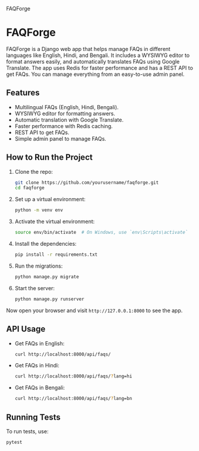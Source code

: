  FAQForge
# FAQForge

FAQForge is a Django web app that helps manage FAQs in different languages like English, Hindi, and Bengali. It includes a WYSIWYG editor to format answers easily, and automatically translates FAQs using Google Translate. The app uses Redis for faster performance and has a REST API to get FAQs. You can manage everything from an easy-to-use admin panel.

## Features

- Multilingual FAQs (English, Hindi, Bengali).
- WYSIWYG editor for formatting answers.
- Automatic translation with Google Translate.
- Faster performance with Redis caching.
- REST API to get FAQs.
- Simple admin panel to manage FAQs.

## How to Run the Project

1. Clone the repo:
    ```bash
    git clone https://github.com/yourusername/faqforge.git
    cd faqforge
    ```

2. Set up a virtual environment:
    ```bash
    python -m venv env
    ```

3. Activate the virtual environment:
    ```bash
    source env/bin/activate  # On Windows, use `env\Scripts\activate`
    ```

4. Install the dependencies:
    ```bash
    pip install -r requirements.txt
    ```

5. Run the migrations:
    ```bash
    python manage.py migrate
    ```

6. Start the server:
    ```bash
    python manage.py runserver
    ```

Now open your browser and visit `http://127.0.0.1:8000` to see the app.

## API Usage

- Get FAQs in English:
    ```bash
    curl http://localhost:8000/api/faqs/
    ```

- Get FAQs in Hindi:
    ```bash
    curl http://localhost:8000/api/faqs/?lang=hi
    ```

- Get FAQs in Bengali:
    ```bash
    curl http://localhost:8000/api/faqs/?lang=bn
    ```

## Running Tests

To run tests, use:
```bash
pytest

